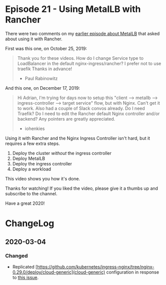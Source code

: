 # Episode 21 - Using MetalLB with Rancher

There were two comments on my [earlier episode about MetalLB](https://youtu.be/Ytc24Y0YrXE) that asked about using it with Rancher.

First was this one, on October 25, 2019:

> Thank you for these videos.  How do I change Service type to LoadBalancer in the default nginx-ingress/rancher? I prefer not to use traefik Thanks in advance!
> - Paul Rabinowitz

And this one, on December 17, 2019:

> 	Hi Adrian, I'm trying for days now to setup this "client --> metallb --> ingress-controller --> target service" flow, but with Nginx. Can't get it to work. Also had a couple of Slack convos already. Do I need Traefik? Do I need to edit the Rancher default Nginx controller and/or backend? Any pointers are greatly appreciated.
> - iohenkies

Using it with Rancher and the Nginx Ingress Controller isn't hard, but it requires a few extra steps. 

1. Deploy the cluster _without_ the ingress controller
2. Deploy MetalLB
3. Deploy the ingress controller
4. Deploy a workload

This video shows you how it's done.

Thanks for watching! If you liked the video, please give it a thumbs up and subscribe to the channel. 

Have a great 2020!


# ChangeLog

## 2020-03-04

### Changed

- Replicated [https://github.com/kubernetes/ingress-nginx/tree/nginx-0.29.0/deploy/cloud-generic](cloud-generic) configuration in response to [this issue](https://gitlab.com/monachus/channel/issues/1). 

